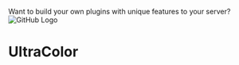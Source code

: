 Want to build your own plugins with unique features to your server?
![GitHub Logo](/images/logo.png)

# UltraColor
